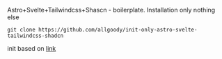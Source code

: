 Astro+Svelte+Tailwindcss+Shascn - boilerplate.
Installation only nothing else

```
git clone https://github.com/allgoody/init-only-astro-svelte-tailwindcss-shadcn
```

init based on [link](https://www.shadcn-svelte.com/docs/installation/astro)

